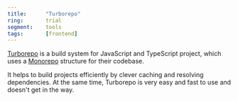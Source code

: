 ```yaml
---
title:      "Turborepo"
ring:       trial
segment:    tools
tags:       [frontend]
---
```


[Turborepo](https://turbo.build/repo) is a build system for JavaScript and TypeScript project,
which uses a [Monorepo](/methods-and-patterns/monorepo/) structure for their codebase.

It helps to build projects efficiently by clever caching and resolving dependencies.
At the same time, Turborepo is very easy and fast to use and doesn't get in the way.
